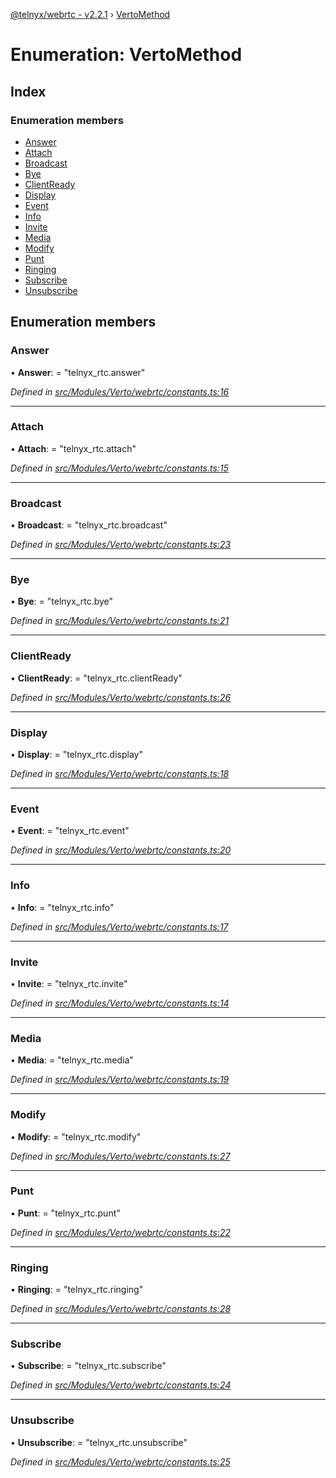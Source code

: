 [@telnyx/webrtc - v2.2.1](../README.md) › [VertoMethod](vertomethod.md)

# Enumeration: VertoMethod

## Index

### Enumeration members

* [Answer](vertomethod.md#answer)
* [Attach](vertomethod.md#attach)
* [Broadcast](vertomethod.md#broadcast)
* [Bye](vertomethod.md#bye)
* [ClientReady](vertomethod.md#clientready)
* [Display](vertomethod.md#display)
* [Event](vertomethod.md#event)
* [Info](vertomethod.md#info)
* [Invite](vertomethod.md#invite)
* [Media](vertomethod.md#media)
* [Modify](vertomethod.md#modify)
* [Punt](vertomethod.md#punt)
* [Ringing](vertomethod.md#ringing)
* [Subscribe](vertomethod.md#subscribe)
* [Unsubscribe](vertomethod.md#unsubscribe)

## Enumeration members

###  Answer

• **Answer**: = "telnyx_rtc.answer"

*Defined in [src/Modules/Verto/webrtc/constants.ts:16](https://github.com/team-telnyx/webrtc/blob/8cdca06/packages/js/src/Modules/Verto/webrtc/constants.ts#L16)*

___

###  Attach

• **Attach**: = "telnyx_rtc.attach"

*Defined in [src/Modules/Verto/webrtc/constants.ts:15](https://github.com/team-telnyx/webrtc/blob/8cdca06/packages/js/src/Modules/Verto/webrtc/constants.ts#L15)*

___

###  Broadcast

• **Broadcast**: = "telnyx_rtc.broadcast"

*Defined in [src/Modules/Verto/webrtc/constants.ts:23](https://github.com/team-telnyx/webrtc/blob/8cdca06/packages/js/src/Modules/Verto/webrtc/constants.ts#L23)*

___

###  Bye

• **Bye**: = "telnyx_rtc.bye"

*Defined in [src/Modules/Verto/webrtc/constants.ts:21](https://github.com/team-telnyx/webrtc/blob/8cdca06/packages/js/src/Modules/Verto/webrtc/constants.ts#L21)*

___

###  ClientReady

• **ClientReady**: = "telnyx_rtc.clientReady"

*Defined in [src/Modules/Verto/webrtc/constants.ts:26](https://github.com/team-telnyx/webrtc/blob/8cdca06/packages/js/src/Modules/Verto/webrtc/constants.ts#L26)*

___

###  Display

• **Display**: = "telnyx_rtc.display"

*Defined in [src/Modules/Verto/webrtc/constants.ts:18](https://github.com/team-telnyx/webrtc/blob/8cdca06/packages/js/src/Modules/Verto/webrtc/constants.ts#L18)*

___

###  Event

• **Event**: = "telnyx_rtc.event"

*Defined in [src/Modules/Verto/webrtc/constants.ts:20](https://github.com/team-telnyx/webrtc/blob/8cdca06/packages/js/src/Modules/Verto/webrtc/constants.ts#L20)*

___

###  Info

• **Info**: = "telnyx_rtc.info"

*Defined in [src/Modules/Verto/webrtc/constants.ts:17](https://github.com/team-telnyx/webrtc/blob/8cdca06/packages/js/src/Modules/Verto/webrtc/constants.ts#L17)*

___

###  Invite

• **Invite**: = "telnyx_rtc.invite"

*Defined in [src/Modules/Verto/webrtc/constants.ts:14](https://github.com/team-telnyx/webrtc/blob/8cdca06/packages/js/src/Modules/Verto/webrtc/constants.ts#L14)*

___

###  Media

• **Media**: = "telnyx_rtc.media"

*Defined in [src/Modules/Verto/webrtc/constants.ts:19](https://github.com/team-telnyx/webrtc/blob/8cdca06/packages/js/src/Modules/Verto/webrtc/constants.ts#L19)*

___

###  Modify

• **Modify**: = "telnyx_rtc.modify"

*Defined in [src/Modules/Verto/webrtc/constants.ts:27](https://github.com/team-telnyx/webrtc/blob/8cdca06/packages/js/src/Modules/Verto/webrtc/constants.ts#L27)*

___

###  Punt

• **Punt**: = "telnyx_rtc.punt"

*Defined in [src/Modules/Verto/webrtc/constants.ts:22](https://github.com/team-telnyx/webrtc/blob/8cdca06/packages/js/src/Modules/Verto/webrtc/constants.ts#L22)*

___

###  Ringing

• **Ringing**: = "telnyx_rtc.ringing"

*Defined in [src/Modules/Verto/webrtc/constants.ts:28](https://github.com/team-telnyx/webrtc/blob/8cdca06/packages/js/src/Modules/Verto/webrtc/constants.ts#L28)*

___

###  Subscribe

• **Subscribe**: = "telnyx_rtc.subscribe"

*Defined in [src/Modules/Verto/webrtc/constants.ts:24](https://github.com/team-telnyx/webrtc/blob/8cdca06/packages/js/src/Modules/Verto/webrtc/constants.ts#L24)*

___

###  Unsubscribe

• **Unsubscribe**: = "telnyx_rtc.unsubscribe"

*Defined in [src/Modules/Verto/webrtc/constants.ts:25](https://github.com/team-telnyx/webrtc/blob/8cdca06/packages/js/src/Modules/Verto/webrtc/constants.ts#L25)*
